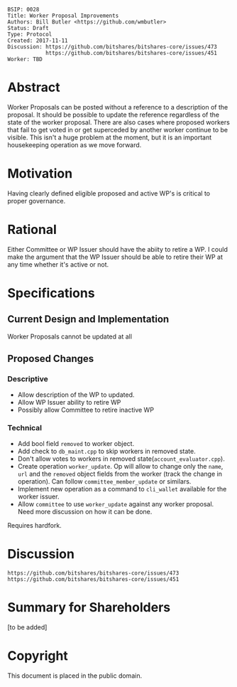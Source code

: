     BSIP: 0028
    Title: Worker Proposal Improvements
    Authors: Bill Butler <https://github.com/wmbutler>
    Status: Draft
    Type: Protocol
    Created: 2017-11-11
    Discussion: https://github.com/bitshares/bitshares-core/issues/473
                https://github.com/bitshares/bitshares-core/issues/451
    Worker: TBD

# Abstract

Worker Proposals can be posted without a reference to a description of the proposal. It should be possible to update the reference regardless of the state of the worker proposal. There are also cases where proposed workers that fail to get voted in or get superceded by another worker continue to be visible. This isn't a huge problem at the moment, but it is an important housekeeping operation as we move forward.

# Motivation

Having clearly defined eligible proposed and active WP's is critical to proper governance.

# Rational

Either Committee or WP Issuer should have the abiity to retire a WP. I could make the argument that the WP Issuer should be able to retire their WP at any time whether it's active or not.

# Specifications

## Current Design and Implementation

Worker Proposals cannot be updated at all

## Proposed Changes

### Descriptive

* Allow description of the WP to updated.
* Allow WP Issuer ability to retire WP
* Possibly allow Committee to retire inactive WP

### Technical

* Add bool field `removed` to worker object.
* Add check to `db_maint.cpp` to skip workers in removed state.
* Don't allow votes to workers in removed state(`account_evaluator.cpp`).
* Create operation `worker_update`. Op will allow to change only the `name`, `url` and the `removed` object fields from the worker (track the change in operation). Can follow `committee_member_update` or similars.
* Implement new operation as a command to `cli_wallet` available for the worker issuer.
* Allow `committee` to use `worker_update` against any worker proposal. Need more discussion on how it can be done.

Requires hardfork.

# Discussion
```
https://github.com/bitshares/bitshares-core/issues/473
https://github.com/bitshares/bitshares-core/issues/451
```
# Summary for Shareholders

[to be added]

# Copyright

This document is placed in the public domain.
